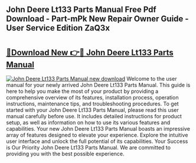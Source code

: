 ## John Deere Lt133 Parts Manual Free Pdf Download - Part-mPk New Repair Owner Guide - User Service Edition ZaQ3x

# <h2><a href="http://bc42101.oget.top/?id=John+Deere+Lt133+Parts+Manual">🔗Download New 👉🔴 John Deere Lt133 Parts Manual</a></h2>

[![John Deere Lt133 Parts Manual new download](https://i.imgur.com/5g1atiW.png)](http://bc42101.oget.top/?id=John+Deere+Lt133+Parts+Manual)
Welcome to the user manual for your newly arrived John Deere Lt133 Parts Manual. This guide is here to help you make the most of your product by providing a comprehensive overview of its features, installation process, operation instructions, maintenance tips, and troubleshooting procedures. To get started with your John Deere Lt133 Parts Manual, please read this user manual carefully before use. It includes detailed instructions for product setup, as well as information on how to use its various features and capabilities. Your new John Deere Lt133 Parts Manual boasts an impressive array of features designed to elevate your experience. Explore the intuitive user interface and unlock the full potential of its capabilities. Your Success is Our Priority John Deere Lt133 Parts Manual. We are committed to providing you with the best possible experience.
